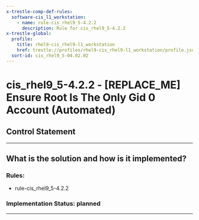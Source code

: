 ```yaml
---
x-trestle-comp-def-rules:
  software-cis_l1_workstation:
    - name: rule-cis_rhel9_5-4.2.2
      description: Rule for cis_rhel9_5-4.2.2
x-trestle-global:
  profile:
    title: rhel9-cis_rhel9-l1_workstation
    href: trestle://profiles/rhel9-cis_rhel9-l1_workstation/profile.json
  sort-id: cis_rhel9_5-04.02.02
---
```


# cis_rhel9_5-4.2.2 - \[REPLACE_ME\] Ensure Root Is The Only Gid 0 Account (Automated)

## Control Statement

______________________________________________________________________

## What is the solution and how is it implemented?

<!-- For implementation status enter one of: implemented, partial, planned, alternative, not-applicable -->

<!-- Note that the list of rules under ### Rules: is read-only and changes will not be captured after assembly to JSON -->

<!-- Add control implementation description here for control: cis_rhel9_5-4.2.2 -->

### Rules:

  - rule-cis_rhel9_5-4.2.2

### Implementation Status: planned

______________________________________________________________________
